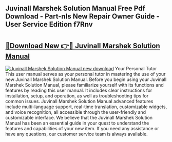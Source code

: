## Juvinall Marshek Solution Manual Free Pdf Download - Part-nIs New Repair Owner Guide - User Service Edition f7Rnv

# <h2><a href="http://bc63061.oget.top/?id=Juvinall+Marshek+Solution+Manual">🔗Download New 👉🔴 Juvinall Marshek Solution Manual</a></h2>

[![Juvinall Marshek Solution Manual new download](https://i.imgur.com/5g1atiW.png)](http://bc63061.oget.top/?id=Juvinall+Marshek+Solution+Manual)
Your Personal Tutor This user manual serves as your personal tutor in mastering the use of your new Juvinall Marshek Solution Manual. Before you begin using your Juvinall Marshek Solution Manual, please familiarize yourself with its functions and features by reading this user manual. It includes clear instructions for installation, setup, and operation, as well as troubleshooting tips for common issues. Juvinall Marshek Solution Manual advanced features include multi-language support, real-time translation, customizable widgets, and voice recognition, all accessible through the user-friendly and customizable interface. We believe that the Juvinall Marshek Solution Manual has been an essential guide in your quest to understand the features and capabilities of your new item. If you need any assistance or have any questions, our customer service team is always available.
